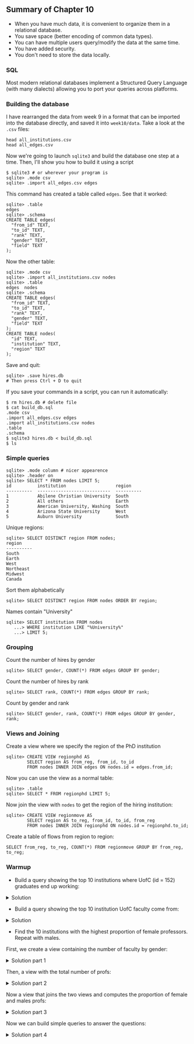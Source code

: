 ## Summary of Chapter 10

- When you have much data, it is convenient to organize them in a relational database.
- You save space (better encoding of common data types).
- You can have multiple users query/modify the data at the same time.
- You have added security.
- You don't need to store the data locally.

### SQL

Most modern relational databases implement a Structured Query Language (with many dialects) allowing you to port your queries across platforms.

### Building the database

I have rearranged the data from week 9 in a format that can be imported into the database directly, and saved it into `week10/data`. Take a look at the `.csv` files:

```
head all_institutions.csv
head all_edges.csv
```

Now we're going to launch `sqlite3` and build the database one step at a time. Then, I'll show you how to build it using a script

```
$ sqlite3 # or wherever your program is
sqlite> .mode csv
sqlite> .import all_edges.csv edges
```

This command has created a table called `edges`. See that it worked:

```
sqlite> .table
edges 
sqlite> .schema
CREATE TABLE edges(
  "from_id" TEXT,
  "to_id" TEXT,
  "rank" TEXT,
  "gender" TEXT,
  "field" TEXT
);
```

Now the other table:

```
sqlite> .mode csv
sqlite> .import all_institutions.csv nodes
sqlite> .table
edges  nodes
sqlite> .schema
CREATE TABLE edges(
  "from_id" TEXT,
  "to_id" TEXT,
  "rank" TEXT,
  "gender" TEXT,
  "field" TEXT
);
CREATE TABLE nodes(
  "id" TEXT,
  "institution" TEXT,
  "region" TEXT
);
```

Save and quit:
```
sqlite> .save hires.db
# Then press Ctrl + D to quit
```

If you save your commands in a script, you can run it automatically:

```
$ rm hires.db # delete file
$ cat build_db.sql 
.mode csv
.import all_edges.csv edges
.import all_institutions.csv nodes
.table
.schema
$ sqlite3 hires.db < build_db.sql
$ ls
```

### Simple queries

```
sqlite> .mode column # nicer appearence
sqlite> .header on
sqlite> SELECT * FROM nodes LIMIT 5;
id          institution                   region    
----------  ----------------------------  ----------
1           Abilene Christian University  South     
2           All others                    Earth     
3           American University, Washing  South     
4           Arizona State University      West      
5           Auburn University             South    
```

Unique regions:

```
sqlite> SELECT DISTINCT region FROM nodes;
region    
----------
South     
Earth     
West      
Northeast 
Midwest   
Canada    
```

Sort them alphabetically
```
sqlite> SELECT DISTINCT region FROM nodes ORDER BY region;
```

Names contain "University"
```
sqlite> SELECT institution FROM nodes
   ...> WHERE institution LIKE "%University%"
   ...> LIMIT 5;   
```

### Grouping 

Count the number of hires by gender

```
sqlite> SELECT gender, COUNT(*) FROM edges GROUP BY gender;
```

Count the number of hires by rank
```
sqlite> SELECT rank, COUNT(*) FROM edges GROUP BY rank;
```

Count by gender and rank

```
sqlite> SELECT gender, rank, COUNT(*) FROM edges GROUP BY gender, rank;
```

### Views and Joining

Create a view where we specify the region of the PhD institution

```
sqlite> CREATE VIEW regionphd AS 
        SELECT region AS from_reg, from_id, to_id 
        FROM nodes INNER JOIN edges ON nodes.id = edges.from_id;
```

Now you can use the view as a normal table:

```
sqlite> .table
sqlite> SELECT * FROM regionphd LIMIT 5;
```

Now join the view with `nodes` to get the region of the hiring institution:

```
sqlite> CREATE VIEW regionmove AS 
        SELECT region AS to_reg, from_id, to_id, from_reg
        FROM nodes INNER JOIN regionphd ON nodes.id = regionphd.to_id;
```

Create a table of flows from region to region:
```
SELECT from_reg, to_reg, COUNT(*) FROM regionmove GROUP BY from_reg, to_reg;
```

### Warmup

- Build a query showing the top 10 institutions where UofC (id = 152) graduates end up working:

<details>
 <summary>Solution</summary>

SELECT to_id, institution, COUNT(*) as N 
FROM edges 
INNER JOIN nodes ON nodes.id = edges.to_id 
WHERE from_id == 152 
GROUP BY to_id ORDER BY N  DESC LIMIT 10;

</details>

- Build a query showing the top 10 institution  UofC faculty come from:

<details>
 <summary>Solution</summary>
 
SELECT from_id, institution, COUNT(*) as N 
FROM edges 
INNER JOIN nodes ON nodes.id = edges.from_id 
WHERE to_id == 152 
GROUP BY from_id ORDER BY N  DESC LIMIT 10;

</details>

- Find the 10 institutions with the highest proportion of female professors. Repeat with males.

First, we create a view containing the number of faculty by gender:

<details>
 <summary>Solution part 1</summary>

CREATE VIEW prof_gender AS 
SELECT to_id, institution, gender, COUNT(*) AS N 
FROM edges INNER JOIN nodes ON nodes.id = edges.to_id 
GROUP BY to_id, gender 
ORDER BY institution, gender;

</details>

Then, a view with the total number of profs:

<details>
 <summary>Solution part 2</summary>

CREATE VIEW prof AS 
SELECT to_id, institution, COUNT(*) AS N 
FROM edges INNER JOIN nodes ON nodes.id = edges.to_id 
GROUP BY to_id
ORDER BY institution, gender;

</details>

Now a view that joins the two views and computes the proportion of female and males profs:

<details>
 <summary>Solution part 3</summary>

CREATE VIEW prop_gender AS 
SELECT prof.institution, gender, 
prof.N AS Tot, 
prof_gender.N as G, 
CAST(prof_gender.N AS REAL)/prof.N AS Proportion 
FROM prof 
LEFT JOIN prof_gender ON prof.institution  = prof_gender.institution;

</details>

Now we can build simple queries to answer the questions:

<details>
 <summary>Solution part 4</summary>

SELECT * FROM prop_gender 
WHERE gender == "F" 
ORDER BY Proportion DESC 
LIMIT 10;

</details>
